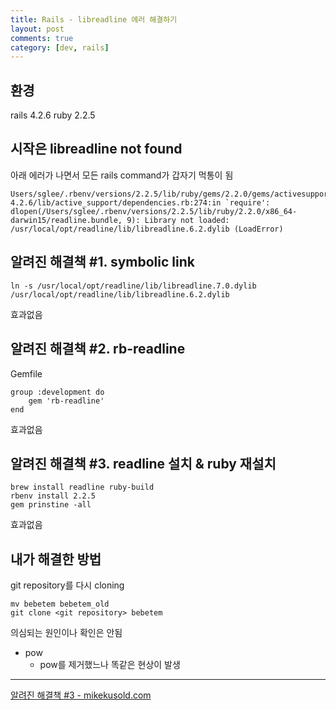 ```yaml
---
title: Rails - libreadline 에러 해결하기
layout: post
comments: true
category: [dev, rails]
--- 
```


## 환경

rails 4.2.6
ruby 2.2.5

## 시작은 libreadline not found

아래 에러가 나면서 모든 rails command가 갑자기 먹통이 됨

    Users/sglee/.rbenv/versions/2.2.5/lib/ruby/gems/2.2.0/gems/activesupport-4.2.6/lib/active_support/dependencies.rb:274:in `require': dlopen(/Users/sglee/.rbenv/versions/2.2.5/lib/ruby/2.2.0/x86_64-darwin15/readline.bundle, 9): Library not loaded: /usr/local/opt/readline/lib/libreadline.6.2.dylib (LoadError)


## 알려진 해결책 #1. symbolic link

    ln -s /usr/local/opt/readline/lib/libreadline.7.0.dylib /usr/local/opt/readline/lib/libreadline.6.2.dylib

효과없음

## 알려진 해결책 #2. rb-readline


Gemfile

    group :development do
        gem 'rb-readline'
    end


효과없음

## 알려진 해결책 #3. readline 설치 & ruby 재설치

    brew install readline ruby-build
    rbenv install 2.2.5
    gem prinstine -all


효과없음


## 내가 해결한 방법

git repository를 다시 cloning

    mv bebetem bebetem_old
    git clone <git repository> bebetem


의심되는 원인이나 확인은 안됨
- pow
    + pow를 제거했느나 똑같은 현상이 발생


---


[알려진 해결책 #3 - mikekusold.com][2]

[2]: https://mikekusold.com/development/ruby-on-rails-console-wont-start.html
